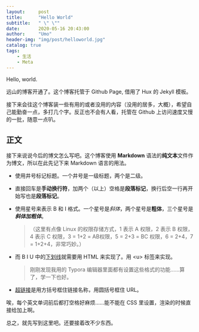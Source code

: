 ```yaml
---
layout:     post
title:      "Hello World"
subtitle:   " \" \""
date:       2020-05-16 20:43:00
author:     "Umo"
header-img: "img/post/helloworld.jpg"
catalog: true
tags:
    - 生活
    - Meta
---
```


Hello, world.

远山的博客开通了。这个博客托管于 Github Page, 借用了 Hux 的 Jekyll 模板。

接下来会往这个博客装一些有用的或者没用的内容（没用的居多，大概），希望自己能勤奋一点，多打几个字。反正也不会有人看，托管在 Github 上访问速度又慢的一批，随意一点叭。


<p id = "build"></p>

## 正文

接下来说说今后的博文怎么写吧。这个博客使用 **Markdown** 语法的**纯文本**文件作为博文，所以在此先记下来 Markdown 语言的用法。

- 使用井号标记标题。一个井号是一级标题，两个是二级。

- 直接回车是**手动换行符**，加两个（以上）空格是**段落标记**，换行后空一行再开始写也是**段落标记**。

- 使用星号来表示 B 和 I 格式。一个星号是*斜体*，两个星号是**粗体**，三个星号是***斜体加粗体***。

  > （这里有点像 Linux 的权限存储方式，1 表示 A 权限，2 表示 B 权限，4 表示 C 权限，3 = 1+2 = AB权限，5 = 2+3 = BC 权限，6 = 2+4，7 = 1+2+4，非常巧妙。）

- 而 B I U 中的<u>下划线</u>就需要用 HTML 来实现了。用 &lt;u&gt; 标签来实现。

  > 刚刚发现我用的 Typora 编辑器里面都有设置这些格式的功能……算了，学一下也好。

- [超链接]()是用方括号框住链接名称，用圆括号框住 URL。

唉，每个英文单词前后都打空格好麻烦……能不能在 CSS 里设置，渲染的时候直接给加上啊。

总之，就先写到这里吧。还要接着改不少东西。
